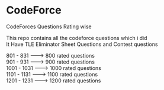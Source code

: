 # CodeForce

CodeForces Questions Rating wise

This repo contains all the codeforce questions which i did <br/>
It Have TLE Eliminator Sheet Questions and Contest questions <br/>

801 - 831 ---> 800 rated questions <br/>
901 - 931 ---> 900 rated questions <br/>
1001 - 1031 ---> 1000 rated questions <br/>
1101 - 1131 ---> 1100 rated questions <br/>
1201 - 1231 ---> 1200 rated questions <br/>
